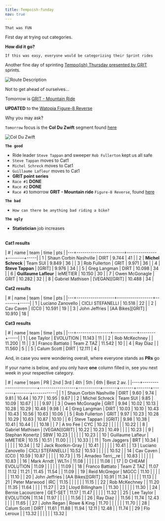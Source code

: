 ```yaml
---
title: Tempoish-funday
nav: true
---
```


`That was FUN`

First day at trying out categories.

**How did it go?**

`If this was easy, everyone would be categorizing their Sprint rides`

Another fine day of sprinting [Tempo(ish) Thursday presented by GRIT](https://zwiftpower.com/events.php?zid=1500754) sprints.

![Route Description](../../../2020/12/03/images/The_Mall_Sprint_Forward.png)

Not to get ahead of ourselves...

Tomorrow is [GRIT - Mountain Ride](https://zwiftpower.com/events.php?zid=1507135)

**UPDATED** to the [Watopia Figure-8 Reverse](https://zwiftinsider.com/route/figure-8-reverse)

Why you may ask?

`Tomorrow` focus is the **Col Du Zwift** segment found [here](https://www.strava.com/segments/11594001?filter=overall)

![Col Du Zwift](images/col_du_zwift.png)


**`The good`**                    

- Ride leader `Steve Tappan` and sweeper `Rob Fullerton` kept us all safe
- `Steve Tappan` moves to Cat1
- `Michel Schreck` moves to Cat1
- `Guillaume Lafleur` moves to Cat1
- **GRIT point series**           
- `Race #1` **DONE**              
- `Race #2` **DONE**  
- `Race #3` tomorrow **GRIT - Mountain ride** `Figure-8 Reverse`, found [here](https://zwiftpower.com/events.php?zid=1464931)
                      
**`The bad`**         
- `How can there be anything bad riding a bike?`
                      
**`The ugly`**        
- **Statistician** job increases <br> <br>
                      
**Cat1 results**      
                      
| # | name                   | team          |   time | pts |
|---+------------------------+---------------+--------+-----|
| 1 | Shaun Corbin Nashville | DIRT          |  9.744 |  41 |
| 2 | **Michel Schreck**     | Team SUI      |  9.849 |  36 |
| 3 | Rob Fullerton          | GRIT          |  9.971 |  36 |
| 4 | **Steve Tappan**       | [GRIT]        |  9.976 |  34 |
| 5 | Greg Langman           | DIRT          | 10.098 |  34 |
| 6 | **Guillaume Lafleur**  | leMETIER      | 10.150 |  30 |
| 7 | Owen McGonagle         | GRIT          | 10.282 |  32 |
| 8 | Gabriel Mathisen       | [VEGAN][GRIT] | 10.488 |  34 |
                      
**Cat2 results**

| # | name              | team             |   time | pts |
|---+-------------------+------------------+--------+-----|
| 1 | Luciano Zanovello | CICLI STEFANELLI | 10.518 |  22 |
| 2 | Cav Caven         | (CCI)            | 10.591 |  19 |
| 3 | John Jeffries     | [AA Bikes][GRIT] | 10.910 |  18 |

**Cat3 results**

| # | name            | team       |   time | pts |
|---+-----------------+------------+--------+-----|
| 1 | Lee Taylor      | EVOLUTION  | 11.143 |  11 |
| 2 | Rob McKechney   |            | 11.200 |  11 |
| 3 | Franco Battiato | Team Z TAZ | 11.542 |  10 |
| 4 | Ray Diaz        |            | 11.560 |   5 |
| 5 | Calum Scott     | DIRT       | 12.111 |   4 |


And, in case you were wondering overall, where everyone stands as **PRs** go

If your name is below, and you only have **one** column filled in, see you next week in your
respective category.

|  # | name                   | team             |        PR |   2nd |   3rd |   4th |   5th |   6th | Best 2 av. |
|----+------------------------+------------------+-----------+-------+-------+-------+-------+-------+------------|
|  1 | Shaun Corbin Nashville | DIRT             |      9.60 |  9.74 |  9.81 | 10.44 | 10.77 | 10.95 |       9.67 |
|  2 | Michel Schreck         | Team SUI         |      9.85 | 10.09 | 10.67 |       |       |       |       9.97 |
|  3 | Owen McGonagle         | GRIT             |      9.94 | 10.02 | 10.13 | 10.28 | 10.29 | 10.48 |       9.98 |
|  4 | Greg Langman           | DIRT             |     10.03 | 10.10 | 10.43 | 10.43 | 10.56 | 10.63 |      10.06 |
|  5 | Rob Fullerton          | GRIT             |      9.97 | 10.23 | 10.28 | 10.29 | 10.63 | 10.87 |      10.10 |
|  6 | Steve Tappan           | [GRIT]           |      9.98 | 10.38 | 10.41 | 10.44 |       |       |      10.18 |
|  7 | A tro Fee              | CYC              |     10.22 |       |       |       |       |       |      10.22 |
|  8 | Gabriel Mathisen       | [VEGAN][GRIT]    |     10.22 | 10.23 | 10.49 |       |       |       |      10.23 |
|  9 | Stephan Konertz        | SBW              |     10.23 |       |       |       |       |       |      10.23 |
| 10 | Guillaume Lafleur      | leMETIER         |     10.15 | 10.51 | 11.00 |       |       |       |      10.33 |
| 11 | Tom Jaggers            | BRT              |     10.34 |       |       |       |       |       |      10.34 |
| 12 | Jack Rootkin-Gray      |                  |     10.41 |       |       |       |       |       |      10.41 |
| 13 | Luciano Zanovello      | CICLI STEFANELLI |     10.52 | 10.53 |       |       |       |       |      10.52 |
| 14 | Cav Caven              | (CCI)            |     10.59 | 10.87 |       |       |       |       |      10.73 |
| 15 | Amadeo Terri__re       |                  |     10.83 |       |       |       |       |       |      10.83 |
| 16 | Mark Arndt             | WLTri            |     11.08 |       |       |       |       |       |      11.08 |
| 17 | D CHEAM                | EVOLUTION        |     11.09 |       |       |       |       |       |      11.09 |
| 18 | Franco Battiato        | Team Z TAZ       |     11.07 | 11.12 | 11.21 | 11.45 | 11.54 |       |      11.09 |
| 19 | Reid McGregor          | MGCC             |     11.10 |       |       |       |       |       |      11.10 |
| 20 | John Jeffries          | [AA Bikes][GRIT] |     10.91 | 11.34 |       |       |       |       |      11.13 |
| 21 | Peter Marwood          | IRC              |     11.15 |       |       |       |       |       |      11.15 |
| 22 | Rob McKechney          |                  |     11.20 | 11.35 | 11.64 |       |       |       |      11.27 |
| 23 | Lloyd Billingham       |                  |     11.30 |       |       |       |       |       |      11.30 |
| 24 | Bernie Lacourciere     | GET-SET          |     11.17 | 11.47 |       |       |       |       |      11.32 |
| 25 | Lee Taylor             | EVOLUTION        |     11.14 | 11.97 |       |       |       |       |      11.56 |
| 26 | Ray Diaz               |                  |     11.56 | 11.74 | 12.43 |       |       |       |      11.65 |
| 27 | John Regan             | Rowe & King      |     11.70 |       |       |       |       |       |      11.70 |
| 28 | Calum Scott            | DIRT             |     11.61 | 11.88 | 11.94 | 12.11 | 12.48 |       |      11.74 |
| 29 | Flo Leroux             |                  |     13.32 |       |       |       |       |       |      13.32 |
